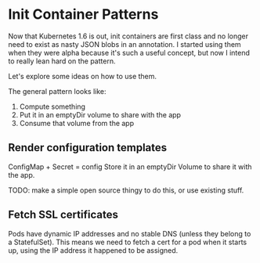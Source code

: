# Init Container Patterns

Now that Kubernetes 1.6 is out, init containers are first class and no longer
need to exist as nasty JSON blobs in an annotation. I started using them when
they were alpha because it's such a useful concept, but now I intend to really
lean hard on the pattern.

Let's explore some ideas on how to use them.

The general pattern looks like:

1. Compute something
1. Put it in an emptyDir volume to share with the app
1. Consume that volume from the app

## Render configuration templates

ConfigMap + Secret = config
Store it in an emptyDir Volume to share it with the app.

TODO: make a simple open source thingy to do this, or use existing stuff.

## Fetch SSL certificates

Pods have dynamic IP addresses and no stable DNS (unless they belong to a
StatefulSet). This means we need to fetch a cert for a pod when it starts up,
using the IP address it happened to be assigned.
